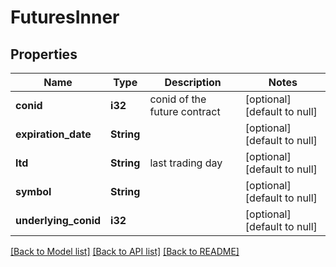 # FuturesInner

## Properties
Name | Type | Description | Notes
------------ | ------------- | ------------- | -------------
**conid** | **i32** | conid of the future contract | [optional] [default to null]
**expiration_date** | **String** |  | [optional] [default to null]
**ltd** | **String** | last trading day | [optional] [default to null]
**symbol** | **String** |  | [optional] [default to null]
**underlying_conid** | **i32** |  | [optional] [default to null]

[[Back to Model list]](../README.md#documentation-for-models) [[Back to API list]](../README.md#documentation-for-api-endpoints) [[Back to README]](../README.md)


